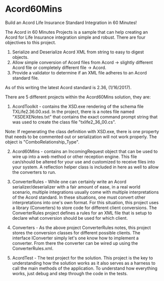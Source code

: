 # Acord60Mins
Build an Acord Life Insurance Standard Integration in 60 Minutes!

The Acord in 60 Minutes Projects is a sample that can help creating an Acord for Life Insurance integration simple and robust.  There are four objectives to this project.

1. Serialize and Deserialize Acord XML from string to easy to digest objects.
2. Allow simple conversion of Acord files from Acord -> slightly different Acord file or completely different file -> Acord.
3. Provide a validator to determine if an XML file adheres to an Acord standard file.

As of this writing the latest Acord standard is 2.36, (1/16/2017).

There are 5 different projects within the Acord60Mins solution, they are:
1. AcordToolkit - contains the XSD.exe rendering of the schema file TXLife2.36.00.xsd.  In the project, there is a notes file named "XSDEXENotes.txt" that contains the exact command prompt string that was used to create the class file "txlife2_36_00.cs".

Note: If regenerating the class definition with XSD.exe, there is one property that needs to be commented out or serialization will not work properly.  The object is "ComboRelationship_Type".

2. Acord60Mins - contains an IncomingRequest object that can be used to wire up into a web method or other reception engine.  This file can/should be altered for your use and customized to receive files into your system.  A reflection helper class is included in here as well to allow the converters to run.

3. ConverterRules - While one can certainly write an Acord serializer/deserializer with a fair amount of ease, in a real world scenario, multiple integrations usually come with multiple interpretations of the Acord standard.  In these situations, one must convert other interpretations into one's own format.  For this situation, this project uses a library (Converters) to store code for different client conversions.  The ConverterRules project defines a rules for an XML file that is setup to declare what conversion should be used for which client.

4. Converters - As the above project ConverterRules notes, this project stores the conversion classes for different possible clients.  The interface IConverter simply let's one know how to implement a converter.  From there the converter can be wired up using the ConverterRules.xml.

5. AcordTest - The test project for the solution.  This project is the key to understanding how the solution works as it also serves as a harness to call the main methods of the application.  To understand how everything works, just debug and step through the code in the tests.
